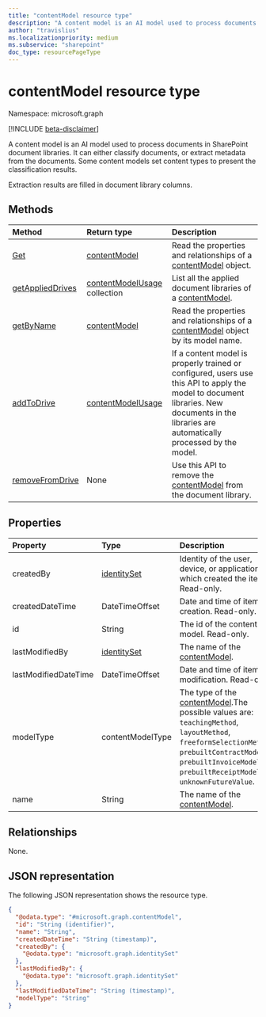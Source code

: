 ```yaml
---
title: "contentModel resource type"
description: "A content model is an AI model used to process documents in SharePoint document libraries."
author: "travislius"
ms.localizationpriority: medium
ms.subservice: "sharepoint"
doc_type: resourcePageType
---
```


# contentModel resource type

Namespace: microsoft.graph

[!INCLUDE [beta-disclaimer](../../includes/beta-disclaimer.md)]

A content model is an AI model used to process documents in SharePoint document libraries. It can either classify documents, or extract metadata from the documents. Some content models set content types to present the classification results.

Extraction results are filled in document library columns.

## Methods
|Method|Return type|Description|
|:---|:---|:---|
|[Get](../api/contentmodel-get.md)|[contentModel](../resources/contentmodel.md)|Read the properties and relationships of a [contentModel](../resources/contentmodel.md) object.|
|[getAppliedDrives](../api/contentmodel-getapplieddrives.md)|[contentModelUsage](../resources/contentmodelusage.md) collection|List all the applied document libraries of a [contentModel](../resources/contentmodel.md).|
|[getByName](../api/contentmodel-getbyname.md)|[contentModel](../resources/contentmodel.md)|Read the properties and relationships of a [contentModel](../resources/contentmodel.md) object by its model name.|
|[addToDrive](../api/contentmodel-addtodrive.md)|[contentModelUsage](../resources/contentmodelusage.md)|If a content model is properly trained or configured, users use this API to apply the model to document libraries. New documents in the libraries are automatically processed by the model.|
|[removeFromDrive](../api/contentmodel-removefromdrive.md)|None|Use this API to remove the [contentModel](../resources/contentmodel.md) from the document library.|

## Properties
|Property|Type|Description|
|:---|:---|:---|
|createdBy|[identitySet](../resources/identityset.md)|Identity of the user, device, or application which created the item. Read-only.|
|createdDateTime|DateTimeOffset|Date and time of item creation. Read-only.|
|id|String|The id of the content model. Read-only.|
|lastModifiedBy|[identitySet](../resources/identityset.md)|	The name of the [contentModel](../resources/contentmodel.md).|
|lastModifiedDateTime|DateTimeOffset|Date and time of item last modification. Read-only.|
|modelType|contentModelType|The type of the [contentModel](../resources/contentmodel.md).The possible values are: `teachingMethod`, `layoutMethod`, `freeformSelectionMethod`, `prebuiltContractModel`, `prebuiltInvoiceModel`, `prebuiltReceiptModel`, `unknownFutureValue`.|
|name|String|The name of the [contentModel](../resources/contentmodel.md).|

## Relationships
None.

## JSON representation
The following JSON representation shows the resource type.
<!-- {
  "blockType": "resource",
  "keyProperty": "id",
  "@odata.type": "microsoft.graph.contentModel",
  "openType": false
}
-->
``` json
{
  "@odata.type": "#microsoft.graph.contentModel",
  "id": "String (identifier)",
  "name": "String",
  "createdDateTime": "String (timestamp)",
  "createdBy": {
    "@odata.type": "microsoft.graph.identitySet"
  },
  "lastModifiedBy": {
    "@odata.type": "microsoft.graph.identitySet"
  },
  "lastModifiedDateTime": "String (timestamp)",
  "modelType": "String"
}
```

